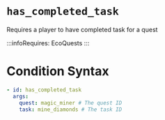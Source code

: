 # `has_completed_task`

Requires a player to have completed task for a quest

:::infoRequires:
EcoQuests
:::

# Condition Syntax
```yaml
- id: has_completed_task
  args:
    quest: magic_miner # The quest ID
    task: mine_diamonds # The task ID
```
